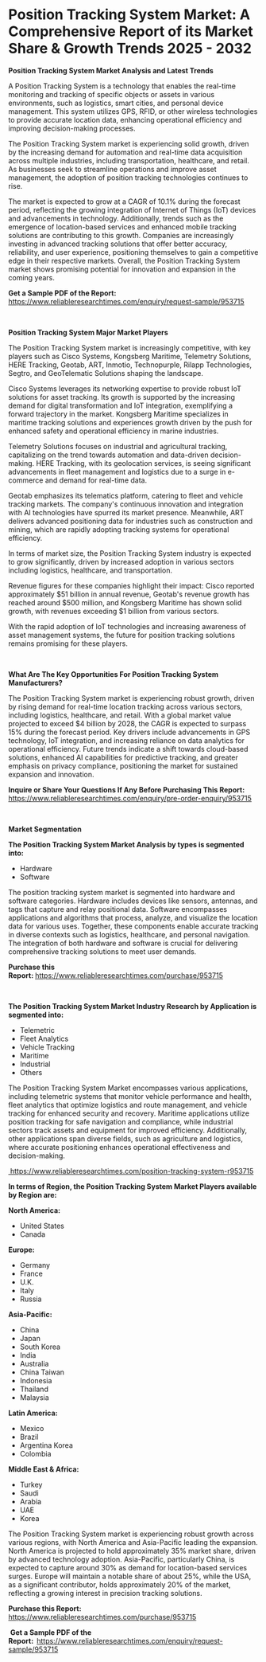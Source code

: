 <p><h1>Position Tracking System Market: A Comprehensive Report of its Market Share & Growth Trends 2025 - 2032</h1></p><p><strong>Position Tracking System Market Analysis and Latest Trends</strong></p>
<p><p>A Position Tracking System is a technology that enables the real-time monitoring and tracking of specific objects or assets in various environments, such as logistics, smart cities, and personal device management. This system utilizes GPS, RFID, or other wireless technologies to provide accurate location data, enhancing operational efficiency and improving decision-making processes.</p><p>The Position Tracking System market is experiencing solid growth, driven by the increasing demand for automation and real-time data acquisition across multiple industries, including transportation, healthcare, and retail. As businesses seek to streamline operations and improve asset management, the adoption of position tracking technologies continues to rise. </p><p>The market is expected to grow at a CAGR of 10.1% during the forecast period, reflecting the growing integration of Internet of Things (IoT) devices and advancements in technology. Additionally, trends such as the emergence of location-based services and enhanced mobile tracking solutions are contributing to this growth. Companies are increasingly investing in advanced tracking solutions that offer better accuracy, reliability, and user experience, positioning themselves to gain a competitive edge in their respective markets. Overall, the Position Tracking System market shows promising potential for innovation and expansion in the coming years.</p></p>
<p><strong>Get a Sample PDF of the Report:&nbsp;</strong> <a href="https://www.reliableresearchtimes.com/enquiry/request-sample/953715?utm_campaign=2627&utm_medium=2&utm_source=Github&utm_content=ia&utm_term=18042025&utm_id=position-tracking-system">https://www.reliableresearchtimes.com/enquiry/request-sample/953715</a></p>
<p>&nbsp;</p>
<p><strong>Position Tracking System Major Market Players</strong></p>
<p><p>The Position Tracking System market is increasingly competitive, with key players such as Cisco Systems, Kongsberg Maritime, Telemetry Solutions, HERE Tracking, Geotab, ART, Inmotio, Technopurple, Rilapp Technologies, Segtro, and GeoTelematic Solutions shaping the landscape. </p><p>Cisco Systems leverages its networking expertise to provide robust IoT solutions for asset tracking. Its growth is supported by the increasing demand for digital transformation and IoT integration, exemplifying a forward trajectory in the market. Kongsberg Maritime specializes in maritime tracking solutions and experiences growth driven by the push for enhanced safety and operational efficiency in marine industries. </p><p>Telemetry Solutions focuses on industrial and agricultural tracking, capitalizing on the trend towards automation and data-driven decision-making. HERE Tracking, with its geolocation services, is seeing significant advancements in fleet management and logistics due to a surge in e-commerce and demand for real-time data.</p><p>Geotab emphasizes its telematics platform, catering to fleet and vehicle tracking markets. The company's continuous innovation and integration with AI technologies have spurred its market presence. Meanwhile, ART delivers advanced positioning data for industries such as construction and mining, which are rapidly adopting tracking systems for operational efficiency.</p><p>In terms of market size, the Position Tracking System industry is expected to grow significantly, driven by increased adoption in various sectors including logistics, healthcare, and transportation. </p><p>Revenue figures for these companies highlight their impact: Cisco reported approximately $51 billion in annual revenue, Geotab's revenue growth has reached around $500 million, and Kongsberg Maritime has shown solid growth, with revenues exceeding $1 billion from various sectors. </p><p>With the rapid adoption of IoT technologies and increasing awareness of asset management systems, the future for position tracking solutions remains promising for these players.</p></p>
<p>&nbsp;</p>
<p><strong>What Are The Key Opportunities For Position Tracking System Manufacturers?</strong></p>
<p><p>The Position Tracking System market is experiencing robust growth, driven by rising demand for real-time location tracking across various sectors, including logistics, healthcare, and retail. With a global market value projected to exceed $4 billion by 2028, the CAGR is expected to surpass 15% during the forecast period. Key drivers include advancements in GPS technology, IoT integration, and increasing reliance on data analytics for operational efficiency. Future trends indicate a shift towards cloud-based solutions, enhanced AI capabilities for predictive tracking, and greater emphasis on privacy compliance, positioning the market for sustained expansion and innovation.</p></p>
<p><strong>Inquire or Share Your Questions If Any Before Purchasing This Report:</strong> <a href="https://www.reliableresearchtimes.com/enquiry/pre-order-enquiry/953715?utm_campaign=2627&utm_medium=2&utm_source=Github&utm_content=ia&utm_term=18042025&utm_id=position-tracking-system">https://www.reliableresearchtimes.com/enquiry/pre-order-enquiry/953715</a></p>
<p>&nbsp;</p>
<p><strong>Market Segmentation</strong></p>
<p><strong>The Position Tracking System Market Analysis by types is segmented into:</strong></p>
<p><ul><li>Hardware</li><li>Software</li></ul></p>
<p><p>The position tracking system market is segmented into hardware and software categories. Hardware includes devices like sensors, antennas, and tags that capture and relay positional data. Software encompasses applications and algorithms that process, analyze, and visualize the location data for various uses. Together, these components enable accurate tracking in diverse contexts such as logistics, healthcare, and personal navigation. The integration of both hardware and software is crucial for delivering comprehensive tracking solutions to meet user demands.</p></p>
<p><strong>Purchase this Report:&nbsp;</strong><a href="https://www.reliableresearchtimes.com/purchase/953715?utm_campaign=2627&utm_medium=2&utm_source=Github&utm_content=ia&utm_term=18042025&utm_id=position-tracking-system">https://www.reliableresearchtimes.com/purchase/953715</a></p>
<p>&nbsp;</p>
<p><strong>The Position Tracking System Market Industry Research by Application is segmented into:</strong></p>
<p><ul><li>Telemetric</li><li>Fleet Analytics</li><li>Vehicle Tracking</li><li>Maritime</li><li>Industrial</li><li>Others</li></ul></p>
<p><p>The Position Tracking System Market encompasses various applications, including telemetric systems that monitor vehicle performance and health, fleet analytics that optimize logistics and route management, and vehicle tracking for enhanced security and recovery. Maritime applications utilize position tracking for safe navigation and compliance, while industrial sectors track assets and equipment for improved efficiency. Additionally, other applications span diverse fields, such as agriculture and logistics, where accurate positioning enhances operational effectiveness and decision-making.</p></p>
<p><a href="https://www.reliableresearchtimes.com/position-tracking-system-r953715?utm_campaign=2627&utm_medium=2&utm_source=Github&utm_content=ia&utm_term=18042025&utm_id=position-tracking-system">&nbsp;https://www.reliableresearchtimes.com/position-tracking-system-r953715</a></p>
<p><strong>In terms of Region, the Position Tracking System Market Players available by Region are:</strong></p>
<p>
    <p> <strong> North America: </strong>
        <ul>
            <li>United States</li>
            <li>Canada</li>
        </ul>
        </p> 
    <p> <strong> Europe: </strong>
        <ul>
            <li>Germany</li>
            <li>France</li>
            <li>U.K.</li>
            <li>Italy</li>
            <li>Russia</li>
        </ul>
        </p> 
    <p> <strong> Asia-Pacific: </strong>
        <ul>
            <li>China</li>
            <li>Japan</li>
            <li>South Korea</li>
            <li>India</li>
            <li>Australia</li>
            <li>China Taiwan</li>
            <li>Indonesia</li>
            <li>Thailand</li>
            <li>Malaysia</li>
        </ul>
        </p> 
    <p> <strong> Latin America: </strong>
        <ul>
            <li>Mexico</li>
            <li>Brazil</li>
            <li>Argentina Korea</li>
            <li>Colombia</li>
        </ul>
        </p> 
    <p> <strong> Middle East & Africa: </strong>
        <ul>
            <li>Turkey</li>
            <li>Saudi</li>
            <li>Arabia</li>
            <li>UAE</li>
            <li>Korea</li>
        </ul>
    </p>
    </p>
<p><p>The Position Tracking System market is experiencing robust growth across various regions, with North America and Asia-Pacific leading the expansion. North America is projected to hold approximately 35% market share, driven by advanced technology adoption. Asia-Pacific, particularly China, is expected to capture around 30% as demand for location-based services surges. Europe will maintain a notable share of about 25%, while the USA, as a significant contributor, holds approximately 20% of the market, reflecting a growing interest in precision tracking solutions.</p></p>
<p><strong>Purchase this Report: </strong><a href="https://www.reliableresearchtimes.com/purchase/953715?utm_campaign=2627&utm_medium=2&utm_source=Github&utm_content=ia&utm_term=18042025&utm_id=position-tracking-system">https://www.reliableresearchtimes.com/purchase/953715</a></p>
<p>&nbsp;<strong>Get a Sample PDF of the Report:&nbsp;&nbsp;</strong><a href="https://www.reliableresearchtimes.com/enquiry/request-sample/953715?utm_campaign=2627&utm_medium=2&utm_source=Github&utm_content=ia&utm_term=18042025&utm_id=position-tracking-system">https://www.reliableresearchtimes.com/enquiry/request-sample/953715</a></p>
<p><strong></strong></p>
<p><p></p><p></p><p></p></p>